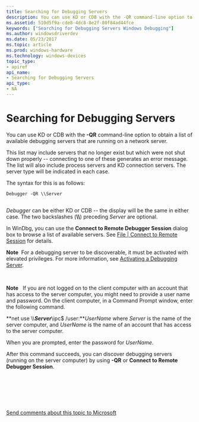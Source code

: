 ```yaml
---
title: Searching for Debugging Servers
description: You can use KD or CDB with the -QR command-line option to obtain a list of available debugging servers that are running on a network server.
ms.assetid: 510d5f9a-cde8-4dc8-8e2f-80f84ad44fce
keywords: ["Searching for Debugging Servers Windows Debugging"]
ms.author: windowsdriverdev
ms.date: 05/23/2017
ms.topic: article
ms.prod: windows-hardware
ms.technology: windows-devices
topic_type:
- apiref
api_name:
- Searching for Debugging Servers
api_type:
- NA
---
```


# Searching for Debugging Servers


You can use KD or CDB with the **-QR** command-line option to obtain a list of available debugging servers that are running on a network server.

This list may include servers that no longer exist but which were not shut down properly -- connecting to one of these generates an error message. The list will also include process servers and KD connection servers. The server type will be indicated in each case.

The syntax for this is as follows:

```
Debugger -QR \\Server 
```

## <span id="ddk_searching_for_debugging_servers_dbg"></span><span id="DDK_SEARCHING_FOR_DEBUGGING_SERVERS_DBG"></span>


*Debugger* can be either KD or CDB -- the display will be the same in either case. The two backslashes (**\\\\**) preceding *Server* are optional.

In WinDbg, you can use the **Connect to Remote Debugger Session** dialog box to browse a list of available servers. See [File | Connect to Remote Session](file---connect-to-remote-session.md) for details.

**Note**  For a debugging server to be discoverable, it must be activated with elevated privileges. For more information, see [Activating a Debugging Server](activating-a-debugging-server.md).

 

**Note**  
If you are not logged on to the client computer with an account that has access to the server computer, you might need to provide a user name and password. On the client computer, in a Command Prompt window, enter the following command.

**net use \\\\***Server***\\ipc$ /user:***UserName*
where *Server* is the name of the server computer, and *UserName* is the name of an account that has access to the server computer.

When you are prompted, enter the password for *UserName*.

After this command succeeds, you can discover debugging servers (running on the server computer) by using **-QR** or **Connect to Remote Debugger Session**.

 

 

 

[Send comments about this topic to Microsoft](mailto:wsddocfb@microsoft.com?subject=Documentation%20feedback%20[debugger\debugger]:%20Searching%20for%20Debugging%20Servers%20%20RELEASE:%20%285/15/2017%29&body=%0A%0APRIVACY%20STATEMENT%0A%0AWe%20use%20your%20feedback%20to%20improve%20the%20documentation.%20We%20don't%20use%20your%20email%20address%20for%20any%20other%20purpose,%20and%20we'll%20remove%20your%20email%20address%20from%20our%20system%20after%20the%20issue%20that%20you're%20reporting%20is%20fixed.%20While%20we're%20working%20to%20fix%20this%20issue,%20we%20might%20send%20you%20an%20email%20message%20to%20ask%20for%20more%20info.%20Later,%20we%20might%20also%20send%20you%20an%20email%20message%20to%20let%20you%20know%20that%20we've%20addressed%20your%20feedback.%0A%0AFor%20more%20info%20about%20Microsoft's%20privacy%20policy,%20see%20http://privacy.microsoft.com/default.aspx. "Send comments about this topic to Microsoft")




